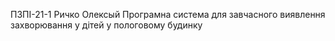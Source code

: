 ПЗПІ-21-1
Ричко Олексый
Програмна система для завчасного виявлення захворювання у дітей у пологовому будинку
